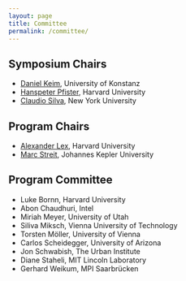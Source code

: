 ```yaml
---
layout: page
title: Committee
permalink: /committee/
---
```


## Symposium Chairs

- <a href="http://www.vis.uni-konstanz.de/mitglieder/keim/">Daniel Keim</a>, University of Konstanz
- <a href="http://www.seas.harvard.edu/directory/pfister">Hanspeter Pfister</a>, Harvard University
- <a href="http://vgc.poly.edu/~csilva/">Claudio Silva</a>, New York University

## Program Chairs
- [Alexander Lex](http://alexander-lex.com), Harvard University
- [Marc Streit](http://marc-streit.com), Johannes Kepler University

## Program Committee

- Luke Bornn, Harvard University
- Abon Chaudhuri, Intel
- Miriah Meyer, University of Utah
- Siliva Miksch, Vienna University of Technology
- Torsten Möller, University of Vienna
- Carlos Scheidegger, University of Arizona
- Jon Schwabish, The Urban Institute
- Diane Staheli, MIT Lincoln Laboratory
- Gerhard Weikum, MPI Saarbrücken

